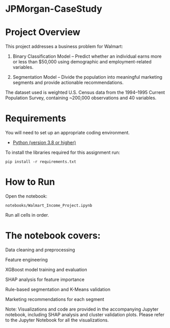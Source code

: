 # JPMorgan-CaseStudy

# Project Overview

This project addresses a business problem for Walmart:

   1. Binary Classification Model – Predict whether an individual earns more or less than $50,000 using demographic and employment-related variables.

   2. Segmentation Model – Divide the population into meaningful marketing segments and provide actionable recommendations.

The dataset used is weighted U.S. Census data from the 1994–1995 Current Population Survey, containing ~200,000 observations and 40 variables.

# Requirements 

You will need to set up an appropriate coding environment.

* [Python (version 3.8 or higher)](https://www.python.org/downloads/)

To install the libraries required for this assignment run:

    pip install -r requirements.txt

# How to Run

Open the notebook:

    notebooks/Walmart_Income_Project.ipynb


Run all cells in order.

# The notebook covers:

Data cleaning and preprocessing

Feature engineering

XGBoost model training and evaluation

SHAP analysis for feature importance

Rule-based segmentation and K-Means validation

Marketing recommendations for each segment

Note: Visualizations and code are provided in the accompanying Jupyter notebook, including SHAP analysis and cluster validation plots. Please refer to the Jupyter Notebook for all the visualizations. 